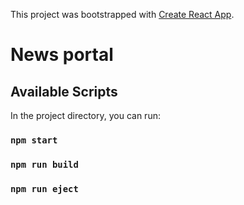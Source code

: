This project was bootstrapped with [Create React App](https://github.com/facebook/create-react-app).
# News portal

## Available Scripts

In the project directory, you can run:

### `npm start`

### `npm run build`

### `npm run eject`


